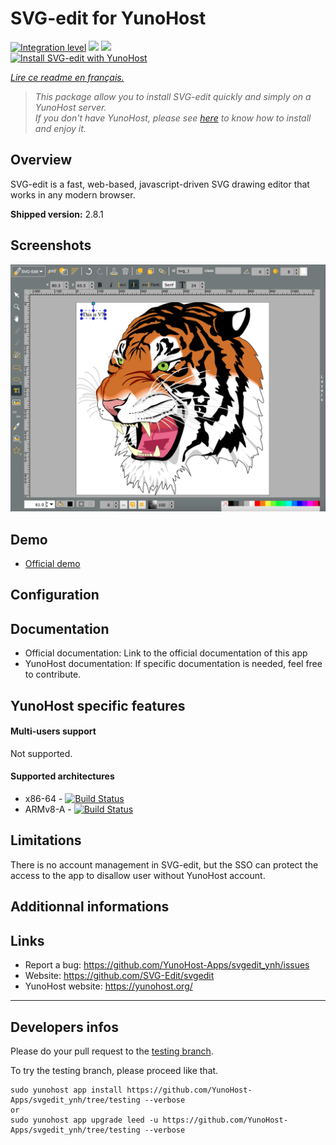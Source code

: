 # SVG-edit for YunoHost

[![Integration level](https://dash.yunohost.org/integration/svgedit.svg)](https://dash.yunohost.org/appci/app/svgedit) ![](https://ci-apps.yunohost.org/ci/badges/svgedit.status.svg) ![](https://ci-apps.yunohost.org/ci/badges/svgedit.maintain.svg)  
[![Install SVG-edit with YunoHost](https://install-app.yunohost.org/install-with-yunohost.png)](https://install-app.yunohost.org/?app=svgedit)

*[Lire ce readme en français.](./README_fr.md)*

> *This package allow you to install SVG-edit quickly and simply on a YunoHost server.  
If you don't have YunoHost, please see [here](https://yunohost.org/#/install) to know how to install and enjoy it.*

## Overview
SVG-edit is a fast, web-based, javascript-driven SVG drawing editor that works in any modern browser.

**Shipped version:** 2.8.1

## Screenshots

![](https://raw.githubusercontent.com/SVG-Edit/svgedit/master/docs/screenshot.png)

## Demo

* [Official demo](https://svg-edit.github.io/svgedit/dist/editor/index.html)

## Configuration

## Documentation

* Official documentation: Link to the official documentation of this app
* YunoHost documentation: If specific documentation is needed, feel free to contribute.

## YunoHost specific features

#### Multi-users support

Not supported.

#### Supported architectures

* x86-64 - [![Build Status](https://ci-apps.yunohost.org/ci/logs/svgedit%20%28Apps%29.svg)](https://ci-apps.yunohost.org/ci/apps/svgedit/)
* ARMv8-A - [![Build Status](https://ci-apps-arm.yunohost.org/ci/logs/svgedit%20%28Apps%29.svg)](https://ci-apps-arm.yunohost.org/ci/apps/svgedit/)

## Limitations

There is no account management in SVG-edit, but the SSO can protect the access to the app to disallow user without YunoHost account.

## Additionnal informations

## Links

 * Report a bug: https://github.com/YunoHost-Apps/svgedit_ynh/issues
 * Website: https://github.com/SVG-Edit/svgedit
 * YunoHost website: https://yunohost.org/

---

## Developers infos

Please do your pull request to the [testing branch](https://github.com/YunoHost-Apps/svgedit_ynh/tree/testing).

To try the testing branch, please proceed like that.
```
sudo yunohost app install https://github.com/YunoHost-Apps/svgedit_ynh/tree/testing --verbose
or
sudo yunohost app upgrade leed -u https://github.com/YunoHost-Apps/svgedit_ynh/tree/testing --verbose
```
